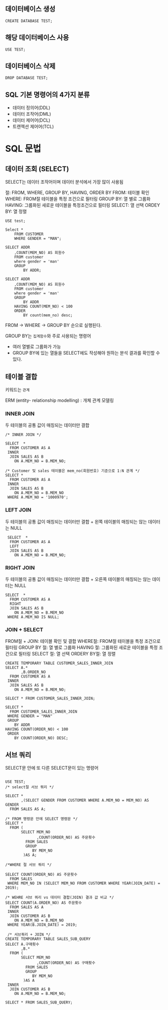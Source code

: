 ## 데이터베이스 생성

`CREATE DATABASE TEST;`

## 해당 데이터베이스 사용

`USE TEST;`

## 데이터베이스 삭제

`DROP DATABASE TEST; `

## SQL 기본 명령어의 4가지 분류

- 데이터 정의어(DDL)
- 데이터 조작어(DML)
- 데이터 제어어(DCL)
- 트랜젝션 제어어(TCL)

# SQL 문법

## 데이터 조회 (SELECT)

SELECT는 데이터 조작어이며 데이터 분석에서 가장 많이 사용됨

절: FROM, WHERE, GROUP BY, HAVING, ORDER BY
FROM: 테이블 확인
WHERE: FROM절 테이블을 특정 조건으로 필터링
GROUP BY: 열 별로 그룹화
HAVING: 그룹화된 새로운 테이블을 특정조건으로 필터링
SELECT: 열 선택
ORDEY BY: 열 정렬

```
USE test;

Select *
	FROM CUSTOMER
    WHERE GENDER = "MAN";

SELECT ADDR
	,COUNT(MEM_NO) AS 회원수
	FROM customer
    where gender = 'man'
    GROUP
		BY ADDR;

SELECT ADDR
	,COUNT(MEM_NO) AS 회원수
	FROM customer
    where gender = 'man'
    GROUP
		BY ADDR
	HAVING COUNT(MEM_NO) < 100
    ORDER
		BY count(mem_no) desc;

```

FROM -> WHERE -> GROUP BY 순으로 실행된다.

GROUP BY는 `집계함수`와 주로 사용되는 명령어

- 여러 열별로 그룹화가 가능
- GROUP BY에 있는 열들을 SELECT에도 작성해야 원하는 분석 결과를 확인할 수 있다.

## 테이블 결합

키워드는 `관계`

ERM (entity- relationship modelling)
: 개체 관계 모델링

### INNER JOIN

두 테이블의 공통 값이 매칭되는 데이터만 결합

```
/* INNER JOIN */

SELECT  *
  FROM CUSTOMER AS A
 INNER
  JOIN SALES AS B
    ON A.MEM_NO = B.MEM_NO;

/* Customer 및 sales 테이블은 mem_no(회원번호) 기준으로 1:N 관계 */
SELECT *
  FROM CUSTOMER AS A
 INNER
  JOIN SALES AS B
    ON A.MEM_NO = B.MEM_NO
 WHERE A.MEM_NO = '1000970';
```

### LEFT JOIN

두 테이블의 공통 값이 매칭되는 데이터만 결합 + 왼쪽 테이블의 매칭되는 않는 데이터는 NULL

```
 SELECT  *
  FROM CUSTOMER AS A
  LEFT
  JOIN SALES AS B
    ON A.MEM_NO = B.MEM_NO;
```

### RIGHT JOIN

두 테이블의 공통 값이 매칭되는 데이터만 결합 + 오른쪽 테이블의 매칭되는 않는 데이터는 NULL

```
SELECT  *
  FROM CUSTOMER AS A
  RIGHT
  JOIN SALES AS B
    ON A.MEM_NO = B.MEM_NO
 WHERE A.MEM_NO IS NULL;
```

### JOIN + SELECT

FROM절 + JOIN: 테이블 확인 및 결합
WHERE절: FROM절 테이블을 특정 조건으로 필터링
GROUP BY 절: 열 별로 그룹화
HAVING 절: 그룹화된 새로운 테이블을 특정 조건으로 필터링
SELECT 절: 열 선택
ORDERY BY절: 열 정렬

```
CREATE TEMPORARY TABLE CUSTOMER_SALES_INNER_JOIN
SELECT A.*
	   ,B.ORDER_NO
  FROM CUSTOMER AS A
 INNER
  JOIN SALES AS B
    ON A.MEM_NO = B.MEM_NO;

SELECT * FROM CUSTOMER_SALES_INNER_JOIN;

SELECT *
  FROM CUSTOMER_SALES_INNER_JOIN
 WHERE GENDER = "MAN"
 GROUP
	BY ADDR
HAVING COUNT(ORDER_NO) < 100
 ORDER
	BY COUNT(ORDER_NO) DESC;
```

## 서브 쿼리

SELECT문 안에 또 다른 SELECT문이 있는 명령어

```

USE TEST;
/* select절 서브 쿼리 */

SELECT *
	   ,(SELECT GENDER FROM CUSTOMER WHERE A.MEM_NO = MEM_NO) AS GENDER
  FROM SALES AS A;

/* FROM 명령문 안에 SELECT 명령문 */
SELECT *
  FROM (
       SELECT MEM_NO
			  ,COUNT(ORDER_NO) AS 주문횟수
		 FROM SALES
         GROUP
			BY MEM_NO
		)AS A;

/*WHERE 절 서브 쿼리 */

SELECT COUNT(ORDER_NO) AS 주문횟수
  FROM SALES
 WHERE MEM_NO IN (SELECT MEM_NO FROM CUSTOMER WHERE YEAR(JOIN_DATE) = 2019);

/* WEHRE 서브 쿼리 vs 데이터 결합(JOIN) 결과 값 비교 */
SELECT COUNT(A.ORDER_NO) AS 주문횟수
  FROM SALES AS A
 INNER
  JOIN CUSTOMER AS B
    ON A.MEM_NO = B.MEM_NO
 WHERE YEAR(B.JOIN_DATE) = 2019;

 /* 서브쿼리 + JOIN */
CREATE TEMPORARY TABLE SALES_SUB_QUERY
SELECT A.구매횟수
       ,B.*
  FROM (
       SELECT MEM_NO
			  ,COUNT(ORDER_NO) AS 구매횟수
		 FROM SALES
         GROUP
			BY MEM_NO
		)AS A
 INNER
  JOIN CUSTOMER AS B
    ON A.MEM_NO = B.MEM_NO;

SELECT * FROM SALES_SUB_QUERY;
```
